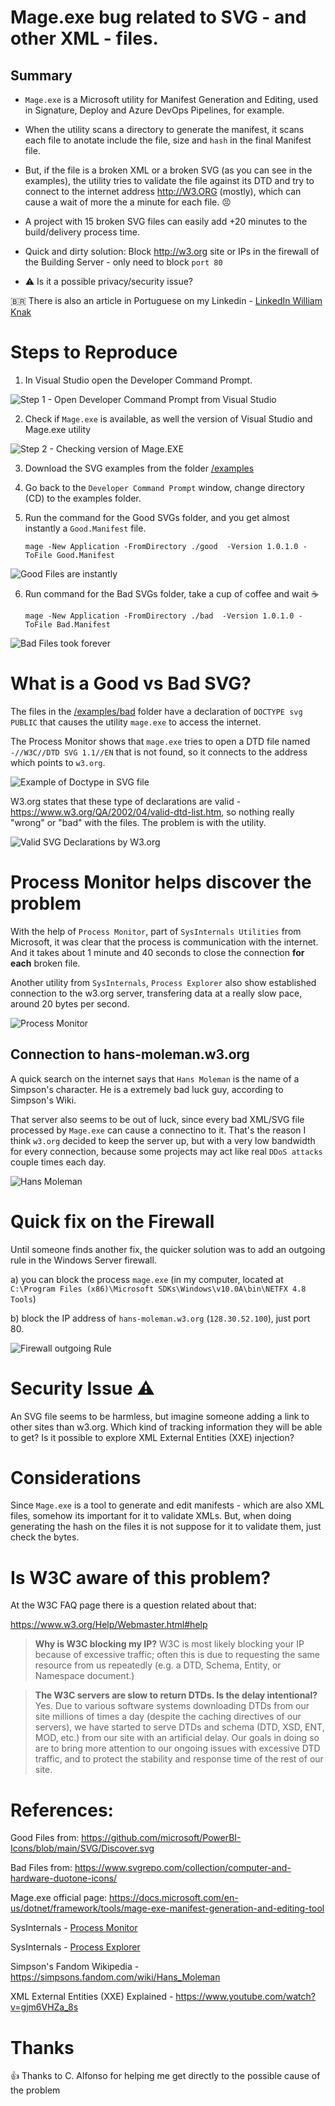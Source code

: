 # Mage.exe bug related to SVG - and other XML - files.

## Summary
- `Mage.exe` is a Microsoft utility for Manifest Generation and Editing, used in Signature, Deploy and Azure DevOps Pipelines, for example.

- When the utility scans a directory to generate the manifest, it scans each file to anotate include the file, size and `hash` in the final Manifest file.

- But, if the file is a broken XML or a broken SVG (as you can see in the examples), the utility tries to validate the file against its DTD and try to connect to the internet address http://W3.ORG (mostly), which can cause a wait of more the a minute for each file. 😣

- A project with 15 broken SVG files can easily add +20 minutes to the build/delivery process time.

- Quick and dirty solution: Block http://w3.org site or IPs in the firewall of the Building Server - only need to block `port 80`

- ⚠ Is it a possible privacy/security issue?

🇧🇷 There is also an article in Portuguese on my Linkedin - [LinkedIn William Knak](https://www.linkedin.com/pulse/um-host-muito-azarado-da-w3org-pode-estar-deixando-seu-william-knak/?trackingId=mCHI1dNIRTy5R57CH6Ro0A%3D%3D)

# Steps to Reproduce
1. In Visual Studio open the Developer Command Prompt.

![Step 1 - Open Developer Command Prompt from Visual Studio](img/developer-command-prompt.png)

2. Check if `Mage.exe` is available, as well the version of Visual Studio and Mage.exe utility

![Step 2 - Checking version of Mage.EXE](img/developer-command-prompt-mage.png)

3. Download the SVG examples from the folder [/examples](/examples)

4. Go back to the `Developer Command Prompt` window, change directory (CD) to the examples folder.

5. Run the command for the Good SVGs folder, and you get almost instantly a `Good.Manifest` file.

    ```mage -New Application -FromDirectory ./good  -Version 1.0.1.0 -ToFile Good.Manifest```

![Good Files are instantly](img/image-good-instantly.png)

6. Run command for the Bad SVGs folder, take a cup of coffee and wait ☕

    ```mage -New Application -FromDirectory ./bad  -Version 1.0.1.0 -ToFile Bad.Manifest```

![Bad Files took forever](img/image-bad-takes-forever.png)

# What is a Good vs Bad SVG?

The files in the [/examples/bad](/examples/bad) folder have a declaration of `DOCTYPE svg PUBLIC` that causes the utility `mage.exe` to access the internet. 

The Process Monitor shows that `mage.exe` tries to open a DTD file named `-//W3C//DTD SVG 1.1//EN` that is not found, so it connects to the address which points to `w3.org`.

![Example of Doctype in SVG file](img/svg-doctype-public.png)

W3.org states that these type of declarations are valid - https://www.w3.org/QA/2002/04/valid-dtd-list.htm, so nothing really "wrong" or "bad" with the files. The problem is with the utility.

![Valid SVG Declarations by W3.org](img/w3-valid-svg-optional-declarations.png)

# Process Monitor helps discover the problem

With the help of `Process Monitor`, part of `SysInternals Utilities` from Microsoft, it was clear that the process is communication with the internet. And it takes about 1 minute and 40 seconds to close the connection __for each__ broken file.

Another utility from `SysInternals`, `Process Explorer` also show established connection to the w3.org server, transfering data at a really slow pace, around 20 bytes per second.

![Process Monitor](img/sysinternals-process-monitor.png)

## Connection to hans-moleman.w3.org

A quick search on the internet says that `Hans Moleman` is the name of a Simpson's character. He is a extremely bad luck guy, according to Simpson's Wiki.

That server also seems to be out of luck, since every bad XML/SVG file processed by `Mage.exe` can cause a connectino to it. That's the reason I think `w3.org` decided to keep the server up, but with a very low bandwidth for every connection, because some projects may act like real `DDoS attacks` couple times each day.

![Hans Moleman](img/Hans_Moleman.webp)

# Quick fix on the Firewall

Until someone finds another fix, the quicker solution was to add an outgoing rule in the Windows Server firewall.

  a) you can block the process `mage.exe` (in my computer, located at `C:\Program Files (x86)\Microsoft SDKs\Windows\v10.0A\bin\NETFX 4.8 Tools`)
  
  b) block the IP address of `hans-moleman.w3.org` (`128.30.52.100`), just port 80.

![Firewall outgoing Rule](img/firewall-block-outgoing-rule.png)


# Security Issue ⚠

An SVG file seems to be harmless, but imagine someone adding a link to other sites than w3.org. Which kind of tracking information they will be able to get? Is it possible to explore XML External Entities (XXE) injection?

# Considerations

Since `Mage.exe` is a tool to generate and edit manifests - which are also XML files, somehow its important for it to validate XMLs. But, when doing generating the hash on the files it is not suppose for it to validate them, just check the bytes.

# Is W3C aware of this problem?

At the W3C FAQ page there is a question related about that: 

https://www.w3.org/Help/Webmaster.html#help

> __Why is W3C blocking my IP?__ W3C is most likely blocking your IP because of excessive traffic; often this is due to requesting the same resource from us repeatedly (e.g. a DTD, Schema, Entity, or Namespace document.) 

> __The W3C servers are slow to return DTDs. Is the delay intentional?__ 
Yes. Due to various software systems downloading DTDs from our site millions of times a day (despite the caching directives of our servers), we have started to serve DTDs and schema (DTD, XSD, ENT, MOD, etc.) from our site with an artificial delay. Our goals in doing so are to bring more attention to our ongoing issues with excessive DTD traffic, and to protect the stability and response time of the rest of our site.

# References: 
Good Files from: https://github.com/microsoft/PowerBI-Icons/blob/main/SVG/Discover.svg

Bad Files from: https://www.svgrepo.com/collection/computer-and-hardware-duotone-icons/

Mage.exe official page:
https://docs.microsoft.com/en-us/dotnet/framework/tools/mage-exe-manifest-generation-and-editing-tool

SysInternals - [Process Monitor](https://docs.microsoft.com/en-us/sysinternals/downloads/procmon)

SysInternals - [Process Explorer](https://docs.microsoft.com/en-us/sysinternals/downloads/process-explorer)

Simpson's Fandom Wikipedia - https://simpsons.fandom.com/wiki/Hans_Moleman

XML External Entities (XXE) Explained - https://www.youtube.com/watch?v=gjm6VHZa_8s

# Thanks

👍 Thanks to C. Alfonso for helping me get directly to the possible cause of the problem
